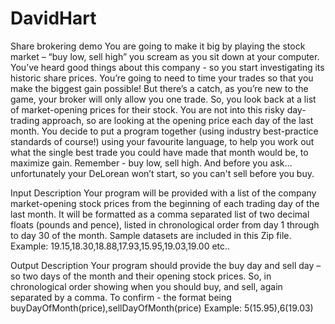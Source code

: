 # DavidHart
Share brokering demo 
You are going to make it big by playing the stock market – “buy low, sell high” you scream as you sit down at your computer. You’ve heard good things about this company  - so you start investigating its historic share prices. You’re going to need to time your trades so that you make the biggest gain possible! But there’s a catch, as you’re new to the game, your broker will only allow you one trade.
So, you look back at a list of market-opening prices for their stock. You are not into this risky day-trading approach, so are looking at the opening price each day of the last month.
You decide to put a program together (using industry best-practice standards of course!) using your favourite language, to help you work out what the single best trade you could have made that month would be, to maximize gain. 
Remember - buy low, sell high. And before you ask… unfortunately your DeLorean won’t start, so you can't sell before you buy.

Input Description
Your program will be provided with a list of the company market-opening stock prices from the beginning of each trading day of the last month. It will be formatted as a comma separated list of two decimal floats (pounds and pence), listed in chronological order from day 1 through to day 30 of the month. Sample datasets are included in this Zip file.
Example:
19.15,18.30,18.88,17.93,15.95,19.03,19.00 etc..

Output Description
Your program should provide the buy day and sell day – so two days of the month and their opening stock prices. So, in chronological order showing when you should buy, and sell, again separated by a comma.
To confirm - the format being buyDayOfMonth(price),sellDayOfMonth(price)
Example:
5(15.95),6(19.03)


